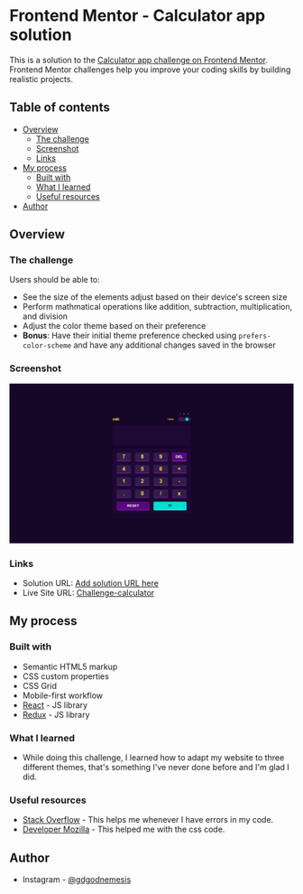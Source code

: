 # Frontend Mentor - Calculator app solution

This is a solution to the [Calculator app challenge on Frontend Mentor](https://www.frontendmentor.io/challenges/calculator-app-9lteq5N29). Frontend Mentor challenges help you improve your coding skills by building realistic projects. 

## Table of contents

- [Overview](#overview)
  - [The challenge](#the-challenge)
  - [Screenshot](#screenshot)
  - [Links](#links)
- [My process](#my-process)
  - [Built with](#built-with)
  - [What I learned](#what-i-learned)
  - [Useful resources](#useful-resources)
- [Author](#author)

## Overview

### The challenge

Users should be able to:

- See the size of the elements adjust based on their device's screen size
- Perform mathmatical operations like addition, subtraction, multiplication, and division
- Adjust the color theme based on their preference
- **Bonus**: Have their initial theme preference checked using `prefers-color-scheme` and have any additional changes saved in the browser

### Screenshot

![](./public/images/screenshot.png)

### Links

- Solution URL: [Add solution URL here](https://your-solution-url.com)
- Live Site URL: [Challenge-calculator](https://luciano275.github.io/challenge-calculator/)

## My process

### Built with

- Semantic HTML5 markup
- CSS custom properties
- CSS Grid
- Mobile-first workflow
- [React](https://reactjs.org/) - JS library
- [Redux](https://redux-toolkit.js.org/) - JS library

### What I learned

- While doing this challenge, I learned how to adapt my website to three different themes, that's something I've never done before and I'm glad I did.

### Useful resources

- [Stack Overflow](https://es.stackoverflow.com/) - This helps me whenever I have errors in my code.
- [Developer Mozilla](https://developer.mozilla.org/es/) - This helped me with the css code.

## Author

- Instagram - [@gdgodnemesis](https://www.instagram.com/gdgodnemesis/)

